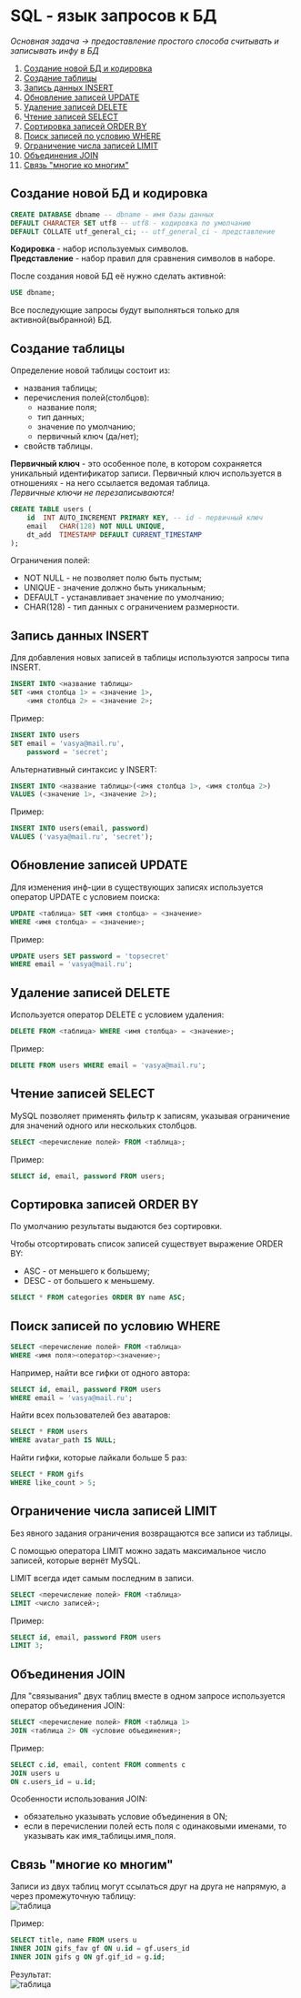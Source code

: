 # SQL - язык запросов к БД
_Основная задача -> предоставление простого способа считывать и записывать инфу в БД_

1. [Создание новой БД и кодировка](#1)
2. [Создание таблицы](#2)
3. [Запись данных INSERT](#3)
4. [Обновление записей UPDATE](#4)
5. [Удаление записей DELETE](#5)
6. [Чтение записей SELECT](#6)
7. [Сортировка записей ORDER BY](#7)
8. [Поиск записей по условию WHERE](#8)
9. [Ограничение числа записей LIMIT](#9)
10. [Объединения JOIN](#10)
11. [Связь "многие ко многим"](#11)

<a name="1"><h2>Создание новой БД и кодировка</h2></a>

```sql
CREATE DATABASE dbname -- dbname - имя базы данных
DEFAULT CHARACTER SET utf8 -- utf8 - кодировка по умолчанию
DEFAULT COLLATE utf_general_ci; -- utf_general_ci - представление
```
**Кодировка** - набор используемых символов.  
**Представление** - набор правил для сравнения символов в наборе.  

После создания новой БД её нужно сделать активной:

```sql
USE dbname;
```

Все последующие запросы будут выполняться только для активной(выбранной) БД.

<a name="2"><h2>Создание таблицы</h2></a>

Определение новой таблицы состоит из:

- названия таблицы;
- перечисления полей(столбцов):
	- название поля;
	- тип данных;
	- значение по умолчанию;
	- первичный ключ (да/нет);
- свойств таблицы.

**Первичный ключ** - это особенное поле, в котором сохраняется уникальный идентификатор записи. Первичный ключ используется в отношениях - на него ссылается ведомая таблица.  
_Первичные ключи не перезаписываются!_

```sql
CREATE TABLE users (
	id	INT AUTO_INCREMENT PRIMARY KEY, -- id - первичный ключ
	email	CHAR(128) NOT NULL UNIQUE,
	dt_add	TIMESTAMP DEFAULT CURRENT_TIMESTAMP
);
```
Ограничения полей:
- NOT NULL - не позволяет полю быть пустым;
- UNIQUE - значение должно быть уникальным;
- DEFAULT - устанавливает значение по умолчанию;
- CHAR(128) - тип данных с ограничением размерности.

<a name="3"><h2>Запись данных INSERT</h2></a>

Для добавления новых записей в таблицы используются запросы типа INSERT.

```sql
INSERT INTO <название таблицы>
SET <имя столбца 1> = <значение 1>,
	<имя столбца 2> = <значение 2>;
```
Пример:
```sql
INSERT INTO users
SET email = 'vasya@mail.ru',
	password = 'secret';
```

Альтернативный синтаксис у INSERT:
	
```sql
INSERT INTO <название таблицы>(<имя столбца 1>, <имя столбца 2>)
VALUES (<значение 1>, <значение 2>);
```	
Пример:
```sql
INSERT INTO users(email, password)
VALUES ('vasya@mail.ru', 'secret');
```

<a name="4"><h2>Обновление записей UPDATE</h2></a>

Для изменения инф-ции в существующих записях используется оператор UPDATE с условием поиска:

```sql
UPDATE <таблица> SET <имя столбца> = <значение>
WHERE <имя столбца> = <значение>;
```

Пример:
```sql
UPDATE users SET password = 'topsecret'
WHERE email = 'vasya@mail.ru';
```

<a name="5"><h2>Удаление записей DELETE</h2></a>

Используется оператор DELETE с условием удаления:

```sql
DELETE FROM <таблица> WHERE <имя столбца> = <значение>;
```
Пример:
```sql
DELETE FROM users WHERE email = 'vasya@mail.ru';
```

<a name="6"><h2>Чтение записей SELECT</h2></a>

MySQL позволяет применять фильтр к записям, указывая ограничение для значений одного или нескольких столбцов.
```sql
SELECT <перечисление полей> FROM <таблица>;
```
Пример:
```sql
SELECT id, email, password FROM users;
```

<a name="7"><h2>Сортировка записей ORDER BY</h2></a>

По умолчанию результаты выдаются без сортировки.  

Чтобы отсортировать список записей существует выражение ORDER BY:

- ASC - от меньшего к большему;
- DESC - от большего к меньшему.

```sql
SELECT * FROM categories ORDER BY name ASC;
```

<a name="8"><h2>Поиск записей по условию WHERE</h2></a>

```sql
SELECT <перечисление полей> FROM <таблица>
WHERE <имя поля><оператор><значение>;
```
Например, найти все гифки от одного автора:
```sql
SELECT id, email, password FROM users
WHERE email = 'vasya@mail.ru';
```

Найти всех пользователей без аватаров:
```sql
SELECT * FROM users
WHERE avatar_path IS NULL;
```

Найти гифки, которые лайкали больше 5 раз:
```sql
SELECT * FROM gifs
WHERE like_count > 5;
```

<a name="9"><h2>Ограничение числа записей LIMIT</h2></a>

Без явного задания ограничения возвращаются все записи из таблицы.

С помощью оператора LIMIT можно задать максимальное число записей, которые вернёт MySQL.  

LIMIT всегда идет самым последним в записи.

```sql
SELECT <перечисление полей> FROM <таблица>
LIMIT <число записей>;
```
Пример:
```sql
SELECT id, email, password FROM users
LIMIT 3;
```

<a name="10"><h2>Объединения JOIN</h2></a>

Для "связывания" двух таблиц вместе в одном запросе используется оператор объединения JOIN:

```sql
SELECT <перечисление полей> FROM <таблица 1>
JOIN <таблица 2> ON <условие объединения>;
```
Пример:
```sql
SELECT c.id, email, content FROM comments c
JOIN users u
ON c.users_id = u.id;
```

Особенности использования JOIN:
- обязательно указывать условие объединения в ON;
- если в перечислении полей есть поля с одинаковыми именами, то указывать как имя_таблицы.имя_поля.

<a name="11"><h2>Связь "многие ко многим"</h2></a>

 Записи из двух таблиц могут ссылаться друг на друга не напрямую, а через промежуточную таблицу:  
 ![таблица](../master/img/img-1.png)

Пример:
 ```sql
 SELECT title, name FROM users u
 INNER JOIN gifs_fav gf ON u.id = gf.users_id
 INNER JOIN gifs g ON gf.gif_id = g.id;
 ```

Результат:  
![таблица](../master/img/img-2.png)